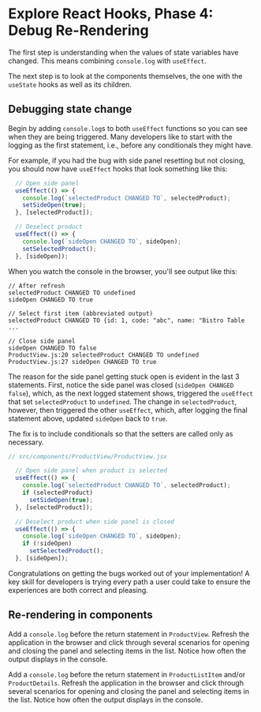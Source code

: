 # Explore React Hooks, Phase 4: Debug Re-Rendering

The first step is understanding when the values of state variables have changed.
This means combining `console.log` with `useEffect`.

The next step is to look at the components themselves, the one with the
`useState` hooks as well as its children.

## Debugging state change

Begin by adding `console.log`s to both `useEffect` functions so you can see when
they are being triggered. Many developers like to start with the logging as the
first statement, i.e., before any conditionals they might have.

For example, if you had the bug with side panel resetting but not closing, you
should now have `useEffect` hooks that look something like this:

```javascript
  // Open side panel
  useEffect(() => {
    console.log(`selectedProduct CHANGED TO`, selectedProduct);
    setSideOpen(true);
  }, [selectedProduct]);

  // Deselect product
  useEffect(() => {
    console.log(`sideOpen CHANGED TO`, sideOpen);
    setSelectedProduct();
  }, [sideOpen]);
```

When you watch the console in the browser, you'll see output like this:

```plaintext
// After refresh
selectedProduct CHANGED TO undefined
sideOpen CHANGED TO true

// Select first item (abbreviated output)
selectedProduct CHANGED TO {id: 1, code: "abc", name: "Bistro Table ...

// Close side panel
sideOpen CHANGED TO false
ProductView.js:20 selectedProduct CHANGED TO undefined
ProductView.js:27 sideOpen CHANGED TO true
```

The reason for the side panel getting stuck open is evident in the last 3
statements. First, notice the side panel was closed (`sideOpen CHANGED false`),
which, as the next logged statement shows, triggered the `useEffect` that set
`selectedProduct` to `undefined`. The change in `selectedProduct`, however, then
triggered the other `useEffect`, which, after logging the final statement above,
updated `sideOpen` back to `true`.

The fix is to include conditionals so that the setters are called only as
necessary.

```javascript
// src/components/ProductView/ProductView.jsx

  // Open side panel when product is selected
  useEffect(() => {
    console.log(`selectedProduct CHANGED TO`, selectedProduct);
    if (selectedProduct)
      setSideOpen(true);
  }, [selectedProduct]);

  // Deselect product when side panel is closed
  useEffect(() => {
    console.log(`sideOpen CHANGED TO`, sideOpen);
    if (!sideOpen)
      setSelectedProduct();
  }, [sideOpen]);
```

Congratulations on getting the bugs worked out of your implementation! A key
skill for developers is trying every path a user could take to ensure the
experiences are both correct and pleasing.

## Re-rendering in components

Add a `console.log` before the return statement in `ProductView`. Refresh the
application in the browser and click through several scenarios for opening and
closing the panel and selecting items in the list. Notice how often the output
displays in the console.

Add a `console.log` before the return statement in `ProductListItem` and/or
`ProductDetails`. Refresh the application in the browser and click through
several scenarios for opening and closing the panel and selecting items in the
list. Notice how often the output displays in the console.
